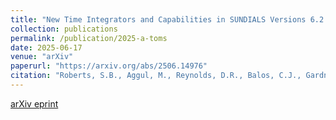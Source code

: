 ```yaml
---
title: "New Time Integrators and Capabilities in SUNDIALS Versions 6.2.0-7.4.0"
collection: publications
permalink: /publication/2025-a-toms
date: 2025-06-17
venue: "arXiv"
paperurl: "https://arxiv.org/abs/2506.14976"
citation: "Roberts, S.B., Aggul, M., Reynolds, D.R., Balos, C.J., Gardner, D.J., Woodward, C.S. (2025). &quot;New Time Integrators and Capabilities in SUNDIALS Versions 6.2.0-7.4.0&quot; <i>arXiv:2506.14976</i>."
---
```


[arXiv eprint](https://arxiv.org/abs/2506.14976)
